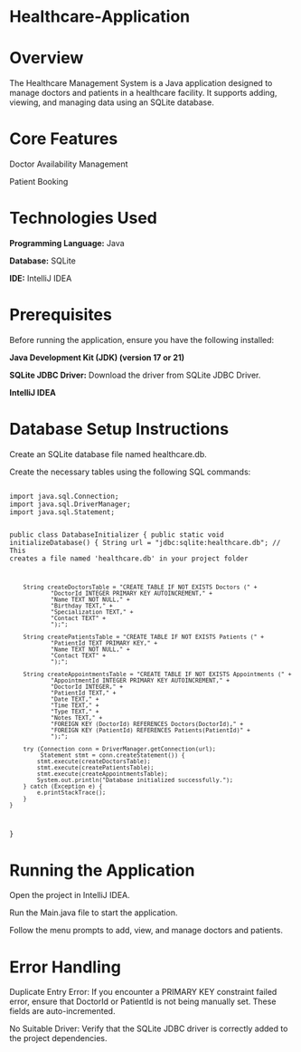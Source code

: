 # Healthcare-Application


# Overview
The Healthcare Management System is a Java application designed to manage doctors and patients in a healthcare facility. It supports adding, viewing, and managing data using an SQLite database.

# Core Features
Doctor Availability Management

Patient Booking



# Technologies Used

**Programming Language:** Java 

**Database:** SQLite 

**IDE:** IntelliJ IDEA


# Prerequisites
Before running the application, ensure you have the following installed:

**Java Development Kit (JDK) (version 17 or 21)**

**SQLite JDBC Driver:**
Download the driver from SQLite JDBC Driver.

**IntelliJ IDEA**

# Database Setup Instructions
Create an SQLite database file named healthcare.db.

Create the necessary tables using the following SQL commands:

<code>
import java.sql.Connection;
import java.sql.DriverManager;
import java.sql.Statement;

public class DatabaseInitializer {
    public static void initializeDatabase() {
        String url = "jdbc:sqlite:healthcare.db"; // This creates a file named 'healthcare.db' in your project folder

        String createDoctorsTable = "CREATE TABLE IF NOT EXISTS Doctors (" +
                "DoctorId INTEGER PRIMARY KEY AUTOINCREMENT," +
                "Name TEXT NOT NULL," +
                "Birthday TEXT," +
                "Specialization TEXT," +
                "Contact TEXT" +
                ");";

        String createPatientsTable = "CREATE TABLE IF NOT EXISTS Patients (" +
                "PatientId TEXT PRIMARY KEY," +
                "Name TEXT NOT NULL," +
                "Contact TEXT" +
                ");";

        String createAppointmentsTable = "CREATE TABLE IF NOT EXISTS Appointments (" +
                "AppointmentId INTEGER PRIMARY KEY AUTOINCREMENT," +
                "DoctorId INTEGER," +
                "PatientId TEXT," +
                "Date TEXT," +
                "Time TEXT," +
                "Type TEXT," +
                "Notes TEXT," +
                "FOREIGN KEY (DoctorId) REFERENCES Doctors(DoctorId)," +
                "FOREIGN KEY (PatientId) REFERENCES Patients(PatientId)" +
                ");";

        try (Connection conn = DriverManager.getConnection(url);
             Statement stmt = conn.createStatement()) {
            stmt.execute(createDoctorsTable);
            stmt.execute(createPatientsTable);
            stmt.execute(createAppointmentsTable);
            System.out.println("Database initialized successfully.");
        } catch (Exception e) {
            e.printStackTrace();
        }
    }
}
</code>


# Running the Application

Open the project in IntelliJ IDEA.

Run the Main.java file to start the application.

Follow the menu prompts to add, view, and manage doctors and patients.


# Error Handling

Duplicate Entry Error: If you encounter a PRIMARY KEY constraint failed error, ensure that DoctorId or PatientId is not being manually set. These fields are auto-incremented.

No Suitable Driver: Verify that the SQLite JDBC driver is correctly added to the project dependencies.








